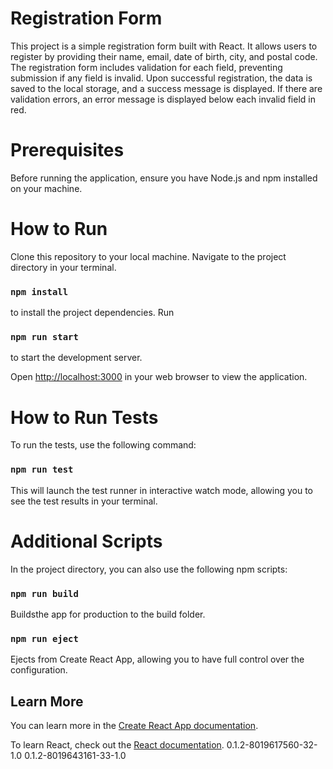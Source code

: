 # Registration Form
This project is a simple registration form built with React. It allows users to register by providing their name, email, date of birth, city, and postal code. The registration form includes validation for each field, preventing submission if any field is invalid. Upon successful registration, the data is saved to the local storage, and a success message is displayed. If there are validation errors, an error message is displayed below each invalid field in red.

# Prerequisites
Before running the application, ensure you have Node.js and npm installed on your machine.

# How to Run
Clone this repository to your local machine.
Navigate to the project directory in your terminal.
### `npm install` 
to install the project dependencies.
Run
### `npm run start` 
to start the development server.

Open [http://localhost:3000](http://localhost:3000) in your web browser to view the application.

# How to Run Tests
To run the tests, use the following command:

### `npm run test` 
This will launch the test runner in interactive watch mode, allowing you to see the test results in your terminal.

# Additional Scripts
In the project directory, you can also use the following npm scripts:

### `npm run build`
Buildsthe app for production to the build folder.

### `npm run eject`
Ejects from Create React App, allowing you to have full control over the configuration.



## Learn More

You can learn more in the [Create React App documentation](https://facebook.github.io/create-react-app/docs/getting-started).

To learn React, check out the [React documentation](https://reactjs.org/).
0.1.2-8019617560-32-1.0
0.1.2-8019643161-33-1.0

